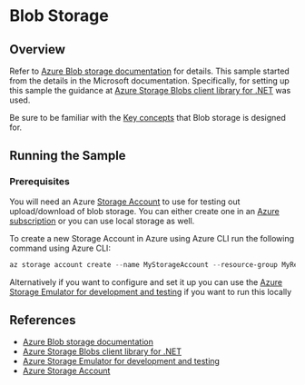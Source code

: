 # Blob Storage

## Overview

Refer to [Azure Blob storage documentation](https://docs.microsoft.com/en-us/azure/storage/blobs/) for details. This sample started from the details in the Microsoft documentation. Specifically, for setting up this sample the guidance at [Azure Storage Blobs client library for .NET](https://github.com/Azure/azure-sdk-for-net/blob/master/sdk/storage/Azure.Storage.Blobs/README.md) was used.

Be sure to be familiar with the [Key concepts](https://github.com/Azure/azure-sdk-for-net/blob/master/sdk/storage/Azure.Storage.Blobs/README.md#key-concepts) that Blob storage is designed for.

## Running the Sample

### Prerequisites

You will need an Azure [Storage Account](https://docs.microsoft.com/azure/storage/common/storage-account-overview) to use for testing out upload/download of blob storage. You can either create one in an [Azure subscription](https://azure.microsoft.com/free/) or you can use local storage as well.

To create a new Storage Account in Azure using Azure CLI run the following command using Azure CLI:

```powershell
az storage account create --name MyStorageAccount --resource-group MyResourceGroup --location westus --sku Standard_LRS
```

Alternatively if you want to configure and set it up you can use the [Azure Storage Emulator for development and testing](https://docs.microsoft.com/en-us/azure/storage/common/storage-use-emulator) if you want to run this locally

## References

* [Azure Blob storage documentation](https://docs.microsoft.com/en-us/azure/storage/blobs/)
* [Azure Storage Blobs client library for .NET](https://github.com/Azure/azure-sdk-for-net/blob/master/sdk/storage/Azure.Storage.Blobs/README.md)
* [Azure Storage Emulator for development and testing](https://docs.microsoft.com/en-us/azure/storage/common/storage-use-emulator)
* [Azure Storage Account](https://docs.microsoft.com/azure/storage/common/storage-account-overview)